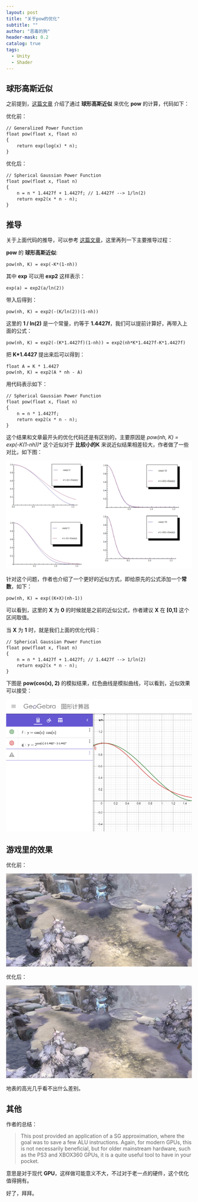 ```yaml
---
layout: post
title: "关于pow的优化"
subtitle: ""
author: "恶毒的狗"
header-mask: 0.2
catalog: true
tags:
  - Unity
  - Shader
---
```


## 球形高斯近似

之前提到，[这篇文章](https://colinbarrebrisebois.com/2012/04/09/approximating-translucency-revisited-with-simplified-spherical-gaussian/) 介绍了通过 **球形高斯近似** 来优化 **pow** 的计算，代码如下：

优化前：

```
// Generalized Power Function
float pow(float x, float n)
{
    return exp(log(x) * n);
}
```

优化后：

```
// Spherical Gaussian Power Function 
float pow(float x, float n)
{
    n = n * 1.4427f + 1.4427f; // 1.4427f --> 1/ln(2)
    return exp2(x * n - n);
}
```

## 推导

关于上面代码的推导，可以参考 [这篇文章](https://seblagarde.wordpress.com/2012/06/03/spherical-gaussien-approximation-for-blinn-phong-phong-and-fresnel/)，这里再列一下主要推导过程：

**pow** 的 **球形高斯近似**:

```
pow(nh, K) = exp(-K*(1-nh))
```

其中 **exp** 可以用 **exp2** 这样表示：

```
exp(a) = exp2(a/ln(2))
```

带入后得到：

```
pow(nh, K) = exp2(-(K/ln(2))(1-nh))
```

这里的 **1 / ln(2)** 是一个常量，约等于 **1.4427f**，我们可以提前计算好，再带入上面的公式：

```
pow(nh, K) = exp2(-(K*1.4427f)(1-nh)) = exp2(nh*K*1.4427f-K*1.4427f)
```

把 **K*1.4427** 提出来后可以得到：

```
float A = K * 1.4427
pow(nh, K) = exp2(A * nh - A)
```

用代码表示如下：

```
// Spherical Gaussian Power Function 
float pow(float x, float n)
{
    n = n * 1.4427f;
    return exp2(x * n - n);
}
```

这个结果和文章最开头的优化代码还是有区别的，主要原因是 **pow(nh, K) = exp(-K*(1-nh))** 这个近似对于 **比较小的K** 来说近似结果相差较大，作者做了一些对比，如下图：

![](/img/sga-pow-opt/screenshot1.png)


针对这个问题，作者也介绍了一个更好的近似方式，即给原先的公式添加一个**常数**，如下：

```
pow(nh, K) = exp((K+X)(nh-1))
```

可以看到，这里的 **X** 为 **0** 的时候就是之前的近似公式，作者建议 **X** 在 **[0,1]** 这个区间取值。

当 **X** 为 **1** 时，就是我们上面的优化代码：

```
// Spherical Gaussian Power Function 
float pow(float x, float n)
{
    n = n * 1.4427f + 1.4427f; // 1.4427f --> 1/ln(2)
    return exp2(x * n - n);
}
```

下图是 **pow(cos(x), 2)** 的模拟结果，红色曲线是模拟曲线，可以看到，近似效果可以接受： 

![](/img/sga-pow-opt/screenshot2.png)

## 游戏里的效果

优化前：

![](/img/sga-pow-opt/screenshot3.png)

优化后：

![](/img/sga-pow-opt/screenshot4.png)

地表的高光几乎看不出什么差别。

## 其他

作者的总结：

> This post provided an application of a SG approximation, where the goal was to save a few ALU instructions. Again, for modern GPUs, this is not necessarily beneficial, but for older mainstream hardware, such as the PS3 and XBOX360 GPUs, it is a quite useful tool to have in your pocket.

意思是对于现代 **GPU**，这样做可能意义不大，不过对于老一点的硬件，这个优化值得拥有。

好了，拜拜。




































































































































































